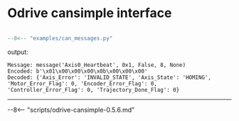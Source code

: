 # Odrive cansimple interface



```python

--8<-- "examples/can_messages.py"

```

output:


    Message: message('Axis0_Heartbeat', 0x1, False, 8, None)
    Encoded: b'\x01\x00\x00\x00\x0b\x00\x00\x00'
    Decoded: {'Axis_Error': 'INVALID_STATE', 'Axis_State': 'HOMING', 'Motor_Error_Flag': 0, 'Encoder_Error_Flag': 0, 'Controller_Error_Flag': 0, 'Trajectory_Done_Flag': 0}


---------------------------------------

--8<-- "scripts/odrive-cansimple-0.5.6.md"


